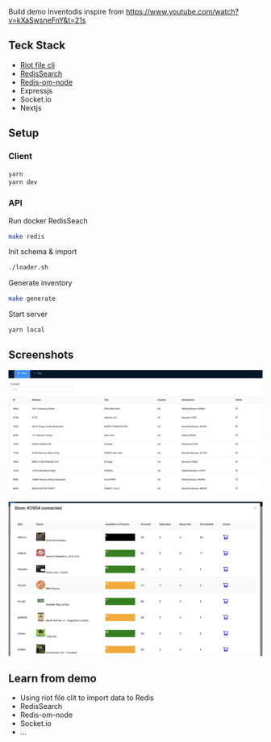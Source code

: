 Build demo Inventodis inspire from https://www.youtube.com/watch?v=kXaSwsneFnY&t=21s

## Teck Stack

- [Riot file cli](https://developer.redis.com/riot/riot-file/index.html)
- [RedisSearch](https://redis.io/docs/stack/search/)
- [Redis-om-node](https://github.com/redis/redis-om-node)
- Expressjs
- Socket.io
- Nextjs

## Setup

### Client

```sh
yarn
yarn dev
```

### API

Run docker RedisSeach

```sh
make redis
```

Init schema & import

```sh
./loader.sh
```

Generate inventory

```sh
make generate
```

Start server

```sh
yarn local
```

## Screenshots

![List store](screenshot/01.png)

![Inventory](screenshot/02.png)

## Learn from demo

- Using riot file clit to import data to Redis
- RedisSearch
- Redis-om-node
- Socket.io
- ...
